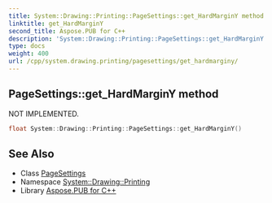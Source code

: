 ```yaml
---
title: System::Drawing::Printing::PageSettings::get_HardMarginY method
linktitle: get_HardMarginY
second_title: Aspose.PUB for C++
description: 'System::Drawing::Printing::PageSettings::get_HardMarginY method. NOT IMPLEMENTED in C++.'
type: docs
weight: 400
url: /cpp/system.drawing.printing/pagesettings/get_hardmarginy/
---
```

## PageSettings::get_HardMarginY method


NOT IMPLEMENTED.

```cpp
float System::Drawing::Printing::PageSettings::get_HardMarginY()
```


## See Also

* Class [PageSettings](../)
* Namespace [System::Drawing::Printing](../../)
* Library [Aspose.PUB for C++](../../../)
